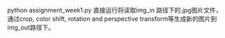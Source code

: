 python assignment_week1.py 直接运行将读取img_in 路径下的.jpg图片文件，通过crop, color shift, rotation and perspective transform等生成新的图片到img_out路径下。
